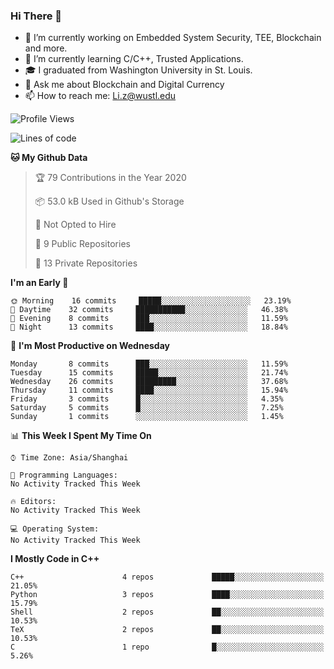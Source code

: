 ### Hi There 👋

<!--
**G0o9leA1/G0o9leA1** is a ✨ _special_ ✨ repository because its `README.md` (this file) appears on your GitHub profile.

Here are some ideas to get you started:
-->
- 🔭 I’m currently working on Embedded System Security, TEE, Blockchain and more.
- 🌱 I’m currently learning C/C++, Trusted Applications.
- 🎓 I graduated from Washington University in St. Louis.
- 💬 Ask me about Blockchain and Digital Currency
- 📫 How to reach me: Li.z@wustl.edu

<!--START_SECTION:waka-->
![Profile Views](http://img.shields.io/badge/Profile%20Views-0-blue)

![Lines of code](https://img.shields.io/badge/From%20Hello%20World%20I%27ve%20Written-110529%20lines%20of%20code-blue)

**🐱 My Github Data** 

> 🏆 79 Contributions in the Year 2020
 > 
> 📦 53.0 kB Used in Github's Storage 
 > 
> 🚫 Not Opted to Hire
 > 
> 📜 9 Public Repositories
 > 
> 🔑 13 Private Repositories 

**I'm an Early 🐤** 

```text
🌞 Morning    16 commits     █████░░░░░░░░░░░░░░░░░░░░   23.19% 
🌆 Daytime    32 commits     ███████████░░░░░░░░░░░░░░   46.38% 
🌃 Evening    8 commits      ███░░░░░░░░░░░░░░░░░░░░░░   11.59% 
🌙 Night      13 commits     ████░░░░░░░░░░░░░░░░░░░░░   18.84%

```
📅 **I'm Most Productive on Wednesday** 

```text
Monday       8 commits      ███░░░░░░░░░░░░░░░░░░░░░░   11.59% 
Tuesday      15 commits     █████░░░░░░░░░░░░░░░░░░░░   21.74% 
Wednesday    26 commits     █████████░░░░░░░░░░░░░░░░   37.68% 
Thursday     11 commits     ████░░░░░░░░░░░░░░░░░░░░░   15.94% 
Friday       3 commits      █░░░░░░░░░░░░░░░░░░░░░░░░   4.35% 
Saturday     5 commits      █░░░░░░░░░░░░░░░░░░░░░░░░   7.25% 
Sunday       1 commits      ░░░░░░░░░░░░░░░░░░░░░░░░░   1.45%

```


📊 **This Week I Spent My Time On** 

```text
⌚︎ Time Zone: Asia/Shanghai

💬 Programming Languages: 
No Activity Tracked This Week

🔥 Editors: 
No Activity Tracked This Week

💻 Operating System: 
No Activity Tracked This Week

```

**I Mostly Code in C++** 

```text
C++                      4 repos             █████░░░░░░░░░░░░░░░░░░░░   21.05% 
Python                   3 repos             ████░░░░░░░░░░░░░░░░░░░░░   15.79% 
Shell                    2 repos             ██░░░░░░░░░░░░░░░░░░░░░░░   10.53% 
TeX                      2 repos             ██░░░░░░░░░░░░░░░░░░░░░░░   10.53% 
C                        1 repo              █░░░░░░░░░░░░░░░░░░░░░░░░   5.26%

```



<!--END_SECTION:waka-->
